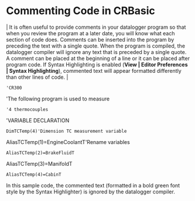 # Commenting Code in CRBasic

| It is often useful to provide comments in your datalogger program so that when you review the program at a later date, you will know what each section of code does. Comments can be inserted into the program by preceding the text with a single quote. When the program is compiled, the datalogger compiler will ignore any text that is preceded by a single quote. A comment can be placed at the beginning of a line or it can be placed after program code. If Syntax Highlighting is enabled (**View | Editor Preferences | Syntax Highlighting**), commented text will appear formatted differently than other lines of code. |

```
'CR300
```

'The following program is used to measure

```
'4 thermocouples
```

'VARIABLE DECLARATION

```
DimTCTemp(4)'Dimension TC measurement variable
```

AliasTCTemp(1)=EngineCoolantT'Rename variables

```
AliasTCTemp(2)=BrakeFluidT
```

AliasTCTemp(3)=ManifoldT

```
AliasTCTemp(4)=CabinT
```

In this sample code, the commented text (formatted in a bold green font style by the Syntax Highlighter) is ignored by the datalogger compiler.
